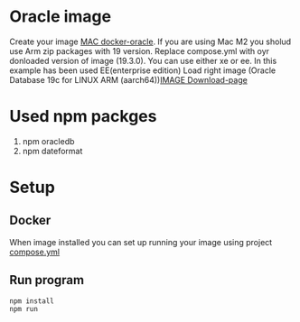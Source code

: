 # Oracle image
Create your image  [MAC docker-oracle](https://www.petefreitag.com/item/886.cfm/).
If you are using Mac M2 you sholud use Arm zip packages with 19 version. Replace compose.yml with oyr donloaded version of image (19.3.0).
You can use either xe or ee. In this example has been used EE(enterprise edition)
Load right image (Oracle Database 19c for LINUX ARM (aarch64))[IMAGE Download-page](https://www.oracle.com/database/technologies/oracle-database-software-downloads.html#db_ee)


# Used npm packges
<ol>
 <li> npm oracledb </li>
 <li> npm dateformat </li>
</ol>
 
 # Setup

 ## Docker

When image installed you can set up running your image using project [compose.yml](/nextjs-blog/compose.yml)

 ## Run program

  ```npm install``` <br>
  ```npm run```